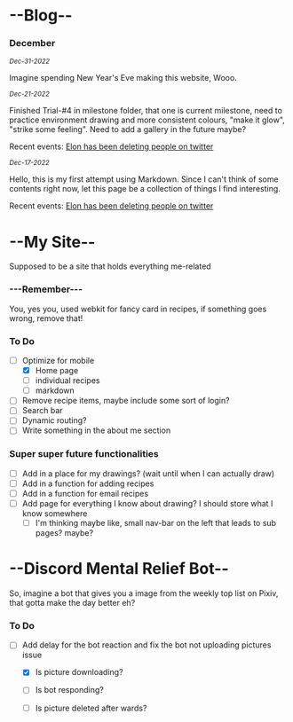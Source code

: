 # --Blog--
### December
<sub>*Dec-31-2022*</sub>

Imagine spending New Year's Eve making this website, Wooo.

<sub>*Dec-21-2022*</sub>

Finished Trial-#4 in milestone folder, that one is current milestone, need to practice environment drawing and more consistent colours, "make it glow", "strike some feeling". Need to add a gallery in the future maybe?

Recent events: [Elon has been deleting people on twitter](https://www.bbc.com/news/world-us-canada-63978323)


<sub>*Dec-17-2022*</sub>

Hello, this is my first attempt using Markdown. 
Since I can't think of some contents right now,
let this page be a collection of things I find interesting.

Recent events: [Elon has been deleting people on twitter](https://www.bbc.com/news/world-us-canada-63978323)

# --My Site--
Supposed to be a site that holds everything me-related

### ---Remember--- 
You, yes you, used webkit for fancy card in recipes, if something goes wrong, remove that!


### To Do 
- [ ] Optimize for mobile
    -[x] Home page
    -[ ] individual recipes
    -[ ] markdown
- [ ] Remove recipe items, maybe include some sort of login?
- [ ] Search bar
- [ ] Dynamic routing?
- [ ] Write something in the about me section

### Super super future functionalities
- [ ] Add in a place for my drawings? (wait until when I can actually draw)
- [ ] Add in a function for adding recipes
- [ ] Add in a function for email recipes
- [ ] Add page for everything I know about drawing? I should store what I know somewhere
    - [ ] I'm thinking maybe like, small nav-bar on the left that leads to sub pages? maybe?

# --Discord Mental Relief Bot--
So, imagine a bot that gives you a image from the weekly top list on Pixiv, that gotta make the day better eh?

### To Do
- [ ] Add delay for the bot reaction and fix the bot not uploading pictures issue
    - [x] Is picture downloading?
    - [ ] Is bot responding?
    - [ ] Is picture deleted after wards?

